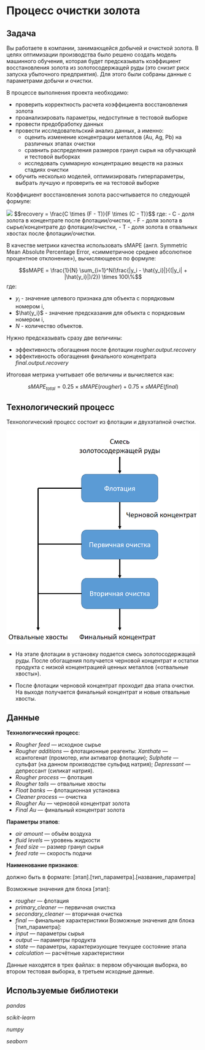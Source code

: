 # Процесс очистки золота 

## Задача
Вы работаете в компании, занимающейся добычей и очисткой золота. В целях оптимизации производства было решено создать модель машинного обучения, которая будет предсказывать коэффициент восстановления золота из золотосодержащей руды (это снизит риск запуска убыточного предприятия). Для этого были собраны данные с параметрами добычи и очистки.

В процессе выполнения проекта необходимо:
- проверить корректность расчета коэффициента восстановления золота
- проанализировать параметры, недоступные в тестовой выборке
- провести предобработку данных
- провести исследовательский анализ данных, а именно:
    - оценить изменение концентрации металлов (Au, Ag, Pb) на различных этапах очистки
    - сравнить распределения размеров гранул сырья на обучающей и тестовой выборках
    - исследовать суммарную концентрацию веществ на разных стадиях очистки
- обучить несколько моделей, оптимизировать гиперпараметры, выбрать лучшую и проверить ее на тестовой выборке

Коэффициент восстановления золота рассчитывается по следующей формуле:

<img src="https://render.githubusercontent.com/render/math?math=recovery = \frac{C \times (F - T)}{F \times (C - T)}">
$$recovery = \frac{C \times (F - T)}{F \times (C - T)}$$
где: 
- C - доля золота в концентрате после флотации/очистки,
- F - доля золота в сырье/концентрате до флотации/очистки,
- T - доля золота в отвальных хвостах после флотации/очистки.

В качестве метрики качества использовать sMAPE (англ. Symmetric Mean Absolute Percentage Error, «симметричное среднее абсолютное процентное отклонение»), вычисляющееся по формуле:

$$sMAPE = \frac{1}{N} \sum_{i=1}^N(\frac{|y_i - \hat{y_i}|}{(|y_i| + |\hat{y_i}|)/2}) \times 100\%$$ 
где:
- $y_i$ - значение целевого признака для объекта с порядковым номером i,
- $\hat{y_i}$ - значение предсказания для объекта с порядковым номером i,
- $N$ - количество объектов.

Нужно предсказывать сразу две величины:
- эффективность обогащения после флотации *rougher.output.recovery*
- эффективность обогащения финального концентрата *final.output.recovery*

Итоговая метрика учитывает обе величины и вычисляется как:

$$sMAPE_{total} = 0.25 \times sMAPE(rougher) + 0.75 \times sMAPE(final)$$

## Технологический процесс
Технологический процесс состоит из флотации и двухэтапной очистки.

![image Gold recovery](Gold_recovery.png)

- На этапе флотации в установку подается смесь золотосодержащей руды. После обогащения получается черновой концентрат и остатки продукта с низкой концентрацией ценных металлов («отвальные хвосты»).

- После флотации черновой концентрат проходит два этапа очистки. На выходе получается финальный концентрат и новые отвальные хвосты.

## Данные
**Технологический процесс**:
- *Rougher feed* — исходное сырье
- *Rougher additions* — флотационные реагенты: 
    *Xanthate* — ксантогенат (промотер, или активатор флотации);
    *Sulphate* — сульфат (на данном производстве сульфид натрия);
    *Depressant* — депрессант (силикат натрия).
- *Rougher process* — флотация
- *Rougher tails* — отвальные хвосты
- *Float banks* — флотационная установка
- *Cleaner process* — очистка
- *Rougher Au* — черновой концентрат золота
- *Final Au* — финальный концентрат золота

**Параметры этапов**:
- *air amount* — объём воздуха
- *fluid levels* — уровень жидкости
- *feed size* — размер гранул сырья
- *feed rate* — скорость подачи

**Наименование признаков**:

должно быть в формате:
[этап].[тип_параметра].[название_параметра]

Возможные значения для блока [этап]:
- *rougher* — флотация
- *primary_cleaner* — первичная очистка
- *secondary_cleaner* — вторичная очистка
- *final* — финальные характеристики
Возможные значения для блока [тип_параметра]:
- *input* — параметры сырья
- *output* — параметры продукта
- *state* — параметры, характеризующие текущее состояние этапа
- *calculation* — расчётные характеристики

Данные находятся в трех файлах: в первом обучающая выборка, во втором тестовая выборка, в третьем исходные данные.

## Используемые библиотеки
*pandas*

*scikit-learn*

*numpy*

*seaborn*
